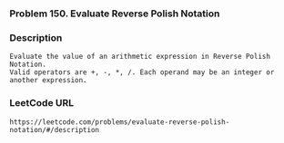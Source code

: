 ### Problem 150. Evaluate Reverse Polish Notation

### Description
	Evaluate the value of an arithmetic expression in Reverse Polish Notation.
	Valid operators are +, -, *, /. Each operand may be an integer or another expression.

### LeetCode URL
	https://leetcode.com/problems/evaluate-reverse-polish-notation/#/description